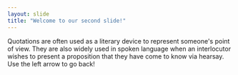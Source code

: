 ```yaml
---
layout: slide
title: "Welcome to our second slide!"
---
```

Quotations are often used as a literary device to represent someone's point of view. They are also widely used in spoken language when an interlocutor wishes to present a proposition that they have come to know via hearsay.
Use the left arrow to go back!
